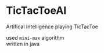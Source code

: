 # TicTacToeAI
Artifical Intelligence playing TicTacToe   
   
used `mini-max` algorithm   
written in java
